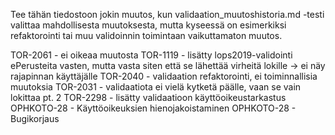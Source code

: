 Tee tähän tiedostoon jokin muutos, kun validaation_muutoshistoria.md -testi valittaa mahdollisesta muutoksesta, mutta kyseessä on esimerkiksi refaktorointi tai muu validoinnin toimintaan vaikuttamaton muutos.

TOR-2061 - ei oikeaa muutosta
TOR-1119 - lisätty lops2019-validointi ePerusteita vasten, mutta vasta siten että se lähettää virheitä lokille -> ei näy rajapinnan käyttäjälle
TOR-2040 - validaation refaktorointi, ei toiminnallisia muutoksia
TOR-2031 - validaatiota ei vielä kytketä päälle, vaan se vain lokittaa pt. 2
TOR-2298 - lisätty validaatioon käyttöoikeustarkastus
OPHKOTO-28 - Käyttöoikeuksien hienojakoistaminen
OPHKOTO-28 - Bugikorjaus
